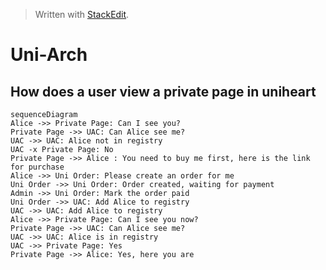 


> Written with [StackEdit](https://stackedit.io/).

# Uni-Arch

## How does a user view a private page in uniheart
```mermaid
sequenceDiagram
Alice ->> Private Page: Can I see you?
Private Page ->> UAC: Can Alice see me?
UAC ->> UAC: Alice not in registry
UAC -x Private Page: No
Private Page ->> Alice : You need to buy me first, here is the link for purchase
Alice ->> Uni Order: Please create an order for me
Uni Order ->> Uni Order: Order created, waiting for payment
Admin ->> Uni Order: Mark the order paid
Uni Order ->> UAC: Add Alice to registry
UAC ->> UAC: Add Alice to registry
Alice ->> Private Page: Can I see you now?
Private Page ->> UAC: Can Alice see me?
UAC ->> UAC: Alice is in registry
UAC ->> Private Page: Yes
Private Page ->> Alice: Yes, here you are
```

<!--stackedit_data:
eyJoaXN0b3J5IjpbLTE1MDE2MjcxOTAsLTE1MzcyNjIzNDFdfQ
==
-->